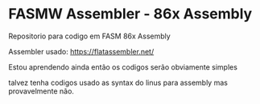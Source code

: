 # FASMW Assembler - 86x Assembly 
Repositorio para codigo em FASM 86x Assembly 

Assembler usado: https://flatassembler.net/

Estou aprendendo ainda então os codigos serão obviamente simples

talvez tenha codigos usado as syntax do linus para assembly mas provavelmente não.
